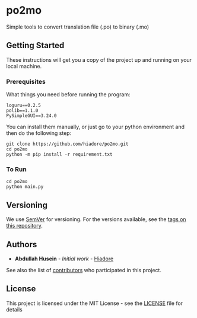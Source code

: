 # po2mo

Simple tools to convert translation file (.po) to binary (.mo)

## Getting Started

These instructions will get you a copy of the project up and running on your local machine.

### Prerequisites

What things you need before running the program:
```
loguru==0.2.5
polib==1.1.0
PySimpleGUI==3.24.0
```
You can install them manually, or just go to your python environment and then do the following step:
```
git clone https://github.com/hiadore/po2mo.git
cd po2mo
python -m pip install -r requirement.txt
```

### To Run

```
cd po2mo
python main.py
```

## Versioning

We use [SemVer](http://semver.org/) for versioning. For the versions available, see the [tags on this repository](https://github.com/hiadore/po2mo/tags). 

## Authors

* **Abdullah Husein** - *Initial work* - [Hiadore](https://github.com/hiadore)

See also the list of [contributors](https://github.com/hiadore/po2mo/contributors) who participated in this project.

## License

This project is licensed under the MIT License - see the [LICENSE](LICENSE) file for details
